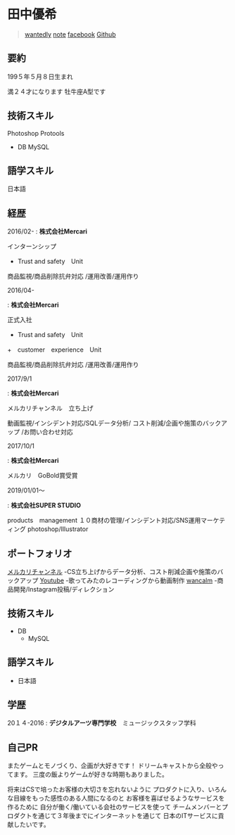 # 田中優希


 > [wantedly](https://www.wantedly.com/users/49281110)
 > [note](https://note.mu/tanakosan0508)
 >[facebook](https://www.facebook.com/profile.php?id=100005865303362)
 >[Github](https://github.com/tanakosan0508)

## 要約
199５年５月８日生まれ

満２４才になります
牡牛座A型です

## 技術スキル
Photoshop
Protools
     
+ DB
 MySQL

## 語学スキル

日本語


## 経歴

2016/02-
: **株式会社Mercari** 

インターンシップ
+ Trust and safety　Unit

商品監視/商品削除抗弁対応
/運用改善/運用作り

 2016/04-
 
 : **株式会社Mercari** 
 
正式入社

+ Trust and safety　Unit

+　customer　experience　Unit

商品監視/商品削除抗弁対応
/運用改善/運用作り

2017/9/1

 : **株式会社Mercari** 
 
メルカリチャンネル　立ち上げ

動画監視/インシデント対応/SQLデータ分析/
コスト削減/企画や施策のバックアップ
/お問い合わせ対応

2017/10/1

 : **株式会社Mercari** 
 
メルカリ　GoBold賞受賞

2019/01/01〜

 : **株式会社SUPER STUDIO** 
 
 products　management
 １０商材の管理/インシデント対応/SNS運用マーケティング
 photoshop/Illustrator
 
## ポートフォリオ

[メルカリチャンネル](https://www.mercari.com/jp/mercari-channel/)
-CS立ち上げからデータ分析、コスト削減企画や施策のバックアップ
[Youtube](https://www.youtube.com/channel/UCXOTgkhh_Smrr32e5RO1hyA)
-歌ってみたのレコーディングから動画制作
[wancalm](https://www.instagram.com/wan_calm/)
-商品開発/Instagram投稿/ディレクション

## 技術スキル

 + DB
    - MySQL

## 語学スキル

+ 日本語
   

## 学歴

20１４-2016
:   **デジタルアーツ専門学校**　ミュージックスタッフ学科 



## 自己PR
またゲームとモノづくり、企画が大好きです！
ドリームキャストから全般やってます。
三度の飯よりゲームが好きな時期もありました。

将来はCSで培ったお客様の大切さを忘れないように
プロダクトに入り、いろんな目線をもった感性のある人間になるのと
お客様を喜ばせるようなサービスを作るために
自分が働く/働いている会社のサービスを使って
チームメンバーとプロダクトを通じて３年後までにインターネットを通じて
日本のITサービスに貢献したいです。



